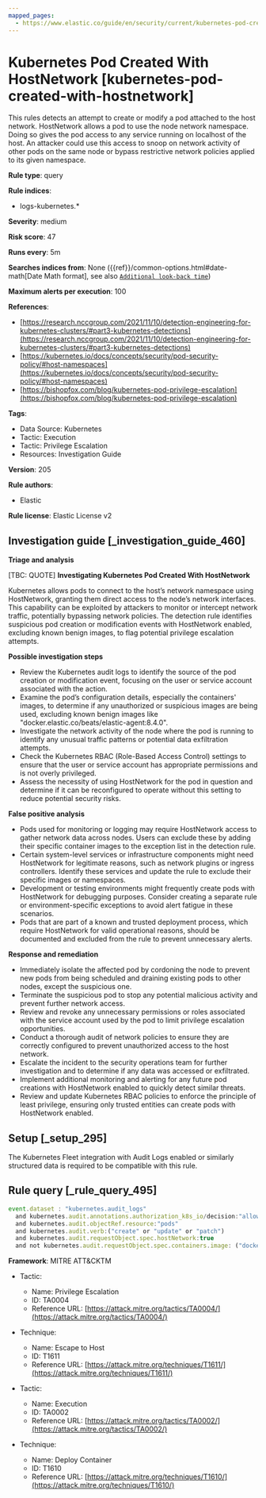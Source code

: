 ```yaml
---
mapped_pages:
  - https://www.elastic.co/guide/en/security/current/kubernetes-pod-created-with-hostnetwork.html
---
```


# Kubernetes Pod Created With HostNetwork [kubernetes-pod-created-with-hostnetwork]

This rules detects an attempt to create or modify a pod attached to the host network. HostNetwork allows a pod to use the node network namespace. Doing so gives the pod access to any service running on localhost of the host. An attacker could use this access to snoop on network activity of other pods on the same node or bypass restrictive network policies applied to its given namespace.

**Rule type**: query

**Rule indices**:

* logs-kubernetes.*

**Severity**: medium

**Risk score**: 47

**Runs every**: 5m

**Searches indices from**: None ({{ref}}/common-options.html#date-math[Date Math format], see also [`Additional look-back time`](docs-content://solutions/security/detect-and-alert/create-detection-rule.md#rule-schedule))

**Maximum alerts per execution**: 100

**References**:

* [https://research.nccgroup.com/2021/11/10/detection-engineering-for-kubernetes-clusters/#part3-kubernetes-detections](https://research.nccgroup.com/2021/11/10/detection-engineering-for-kubernetes-clusters/#part3-kubernetes-detections)
* [https://kubernetes.io/docs/concepts/security/pod-security-policy/#host-namespaces](https://kubernetes.io/docs/concepts/security/pod-security-policy/#host-namespaces)
* [https://bishopfox.com/blog/kubernetes-pod-privilege-escalation](https://bishopfox.com/blog/kubernetes-pod-privilege-escalation)

**Tags**:

* Data Source: Kubernetes
* Tactic: Execution
* Tactic: Privilege Escalation
* Resources: Investigation Guide

**Version**: 205

**Rule authors**:

* Elastic

**Rule license**: Elastic License v2

## Investigation guide [_investigation_guide_460]

**Triage and analysis**

[TBC: QUOTE]
**Investigating Kubernetes Pod Created With HostNetwork**

Kubernetes allows pods to connect to the host’s network namespace using HostNetwork, granting them direct access to the node’s network interfaces. This capability can be exploited by attackers to monitor or intercept network traffic, potentially bypassing network policies. The detection rule identifies suspicious pod creation or modification events with HostNetwork enabled, excluding known benign images, to flag potential privilege escalation attempts.

**Possible investigation steps**

* Review the Kubernetes audit logs to identify the source of the pod creation or modification event, focusing on the user or service account associated with the action.
* Examine the pod’s configuration details, especially the containers' images, to determine if any unauthorized or suspicious images are being used, excluding known benign images like "docker.elastic.co/beats/elastic-agent:8.4.0".
* Investigate the network activity of the node where the pod is running to identify any unusual traffic patterns or potential data exfiltration attempts.
* Check the Kubernetes RBAC (Role-Based Access Control) settings to ensure that the user or service account has appropriate permissions and is not overly privileged.
* Assess the necessity of using HostNetwork for the pod in question and determine if it can be reconfigured to operate without this setting to reduce potential security risks.

**False positive analysis**

* Pods used for monitoring or logging may require HostNetwork access to gather network data across nodes. Users can exclude these by adding their specific container images to the exception list in the detection rule.
* Certain system-level services or infrastructure components might need HostNetwork for legitimate reasons, such as network plugins or ingress controllers. Identify these services and update the rule to exclude their specific images or namespaces.
* Development or testing environments might frequently create pods with HostNetwork for debugging purposes. Consider creating a separate rule or environment-specific exceptions to avoid alert fatigue in these scenarios.
* Pods that are part of a known and trusted deployment process, which require HostNetwork for valid operational reasons, should be documented and excluded from the rule to prevent unnecessary alerts.

**Response and remediation**

* Immediately isolate the affected pod by cordoning the node to prevent new pods from being scheduled and draining existing pods to other nodes, except the suspicious one.
* Terminate the suspicious pod to stop any potential malicious activity and prevent further network access.
* Review and revoke any unnecessary permissions or roles associated with the service account used by the pod to limit privilege escalation opportunities.
* Conduct a thorough audit of network policies to ensure they are correctly configured to prevent unauthorized access to the host network.
* Escalate the incident to the security operations team for further investigation and to determine if any data was accessed or exfiltrated.
* Implement additional monitoring and alerting for any future pod creations with HostNetwork enabled to quickly detect similar threats.
* Review and update Kubernetes RBAC policies to enforce the principle of least privilege, ensuring only trusted entities can create pods with HostNetwork enabled.


## Setup [_setup_295]

The Kubernetes Fleet integration with Audit Logs enabled or similarly structured data is required to be compatible with this rule.


## Rule query [_rule_query_495]

```js
event.dataset : "kubernetes.audit_logs"
  and kubernetes.audit.annotations.authorization_k8s_io/decision:"allow"
  and kubernetes.audit.objectRef.resource:"pods"
  and kubernetes.audit.verb:("create" or "update" or "patch")
  and kubernetes.audit.requestObject.spec.hostNetwork:true
  and not kubernetes.audit.requestObject.spec.containers.image: ("docker.elastic.co/beats/elastic-agent:8.4.0")
```

**Framework**: MITRE ATT&CKTM

* Tactic:

    * Name: Privilege Escalation
    * ID: TA0004
    * Reference URL: [https://attack.mitre.org/tactics/TA0004/](https://attack.mitre.org/tactics/TA0004/)

* Technique:

    * Name: Escape to Host
    * ID: T1611
    * Reference URL: [https://attack.mitre.org/techniques/T1611/](https://attack.mitre.org/techniques/T1611/)

* Tactic:

    * Name: Execution
    * ID: TA0002
    * Reference URL: [https://attack.mitre.org/tactics/TA0002/](https://attack.mitre.org/tactics/TA0002/)

* Technique:

    * Name: Deploy Container
    * ID: T1610
    * Reference URL: [https://attack.mitre.org/techniques/T1610/](https://attack.mitre.org/techniques/T1610/)



